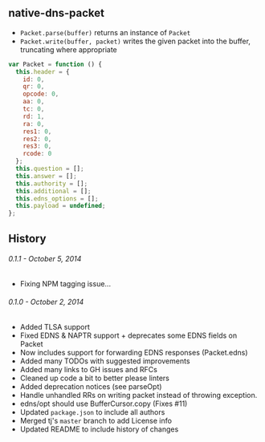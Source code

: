 native-dns-packet
-----------------

 * `Packet.parse(buffer)` returns an instance of `Packet`
 * `Packet.write(buffer, packet)` writes the given packet into the buffer,
truncating where appropriate

```javascript
var Packet = function () {
  this.header = {
    id: 0,
    qr: 0,
    opcode: 0,
    aa: 0,
    tc: 0,
    rd: 1,
    ra: 0,
    res1: 0,
    res2: 0,
    res3: 0,
    rcode: 0
  };
  this.question = [];
  this.answer = [];
  this.authority = [];
  this.additional = [];
  this.edns_options = [];
  this.payload = undefined;
};
```

## History

###### 0.1.1 - October 5, 2014

- Fixing NPM tagging issue...

###### 0.1.0 - October 2, 2014

- Added TLSA support
- Fixed EDNS & NAPTR support + deprecates some EDNS fields on Packet
- Now includes support for forwarding EDNS responses (Packet.edns)
- Added many TODOs with suggested improvements
- Added many links to GH issues and RFCs
- Cleaned up code a bit to better please linters
- Added deprecation notices (see parseOpt)
- Handle unhandled RRs on writing packet instead of throwing exception.
- edns/opt should use BufferCursor.copy (Fixes #11)
- Updated `package.json` to include all authors
- Merged tj's `master` branch to add License info
- Updated README to include history of changes
